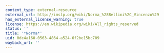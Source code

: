 ```yaml
---
content_type: external-resource
external_url: http://imslp.org/wiki/Norma_%28Bellini%2C_Vincenzo%29
has_external_license_warning: true
license: https://en.wikipedia.org/wiki/All_rights_reserved
status: ''
title: '*Norma*'
uid: 0dc4a160-0563-4864-a524-6f2be15bc709
wayback_url: ''
---
```

